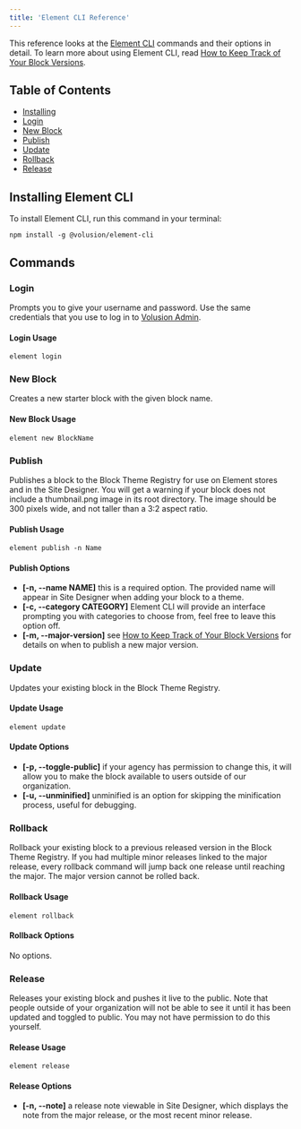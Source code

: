 ```yaml
---
title: 'Element CLI Reference'
---
```


This reference looks at the [Element CLI](https://github.com/volusion/element-cli) commands and their options in detail. To learn more about using Element CLI, read [How to Keep Track of Your Block Versions](/how-to/track-block-versions).

## Table of Contents

- [Installing](#installing-element-cli)
- [Login](#login)
- [New Block](#new-block)
- [Publish](#publish)
- [Update](#update)
- [Rollback](#rollback)
- [Release](#release)

## Installing Element CLI

To install Element CLI, run this command in your terminal:

```shell
npm install -g @volusion/element-cli
```

## Commands

### Login

Prompts you to give your username and password. Use the same credentials that you use to log in to [Volusion Admin](https://www.volusion.com/login).

#### Login Usage

```shell
element login
```

### New Block

Creates a new starter block with the given block name.

#### New Block Usage

```shell
element new BlockName
```

### Publish

Publishes a block to the Block Theme Registry for use on Element stores and in the Site Designer. You will get a warning if your block does not include a thumbnail.png image in its root directory. The image should be 300 pixels wide, and not taller than a 3:2 aspect ratio.

#### Publish Usage

```shell
element publish -n Name
```

#### Publish Options

- **[-n, --name NAME]** this is a required option. The provided name will appear in Site Designer when adding your block to a theme.
- **[-c, --category CATEGORY]** Element CLI will provide an interface prompting you with categories to choose from, feel free to leave this option off.
- **[-m, --major-version]** see [How to Keep Track of Your Block Versions](/how-to/track-block-versions) for details on when to publish a new major version.

### Update

Updates your existing block in the Block Theme Registry.

#### Update Usage

```shell
element update
```

#### Update Options

- **[-p, --toggle-public]** if your agency has permission to change this, it will allow you to make the block available to users outside of our organization.
- **[-u, --unminified]** unminified is an option for skipping the minification process, useful for debugging.

### Rollback

Rollback your existing block to a previous released version in the Block Theme Registry. If you had multiple minor releases linked to the major release, every rollback command will jump back one release until reaching the major. The major version cannot be rolled back.

#### Rollback Usage

```shell
element rollback
```

#### Rollback Options

No options.

### Release

Releases your existing block and pushes it live to the public. Note that people outside of your organization will not be able to see it until it has been updated and toggled to public. You may not have permission to do this yourself.

#### Release Usage

```shell
element release
```

#### Release Options

- **[-n, --note]** a release note viewable in Site Designer, which displays the note from the major release, or the most recent minor release.
